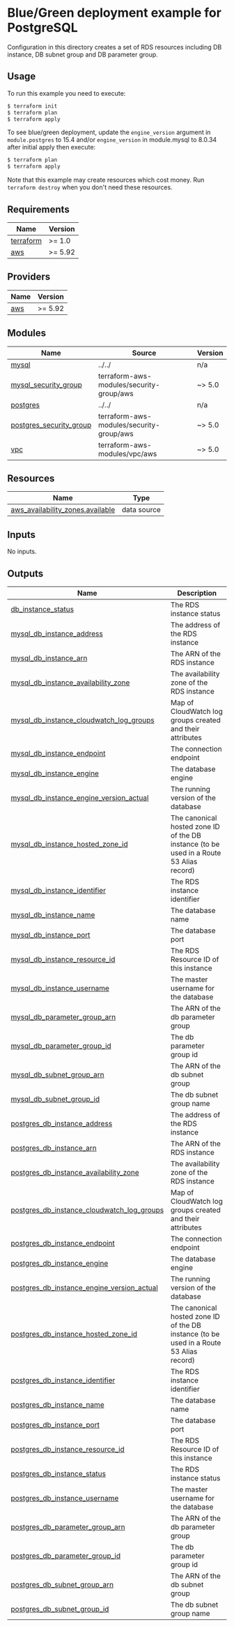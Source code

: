 # Blue/Green deployment example for PostgreSQL

Configuration in this directory creates a set of RDS resources including DB instance, DB subnet group and DB parameter group.

## Usage

To run this example you need to execute:

```bash
$ terraform init
$ terraform plan
$ terraform apply
```

To see blue/green deployment, update the `engine_version` argument in `module.postgres` to 15.4 and/or `engine_version` in module.mysql to 8.0.34 after initial apply then execute:

```bash
$ terraform plan
$ terraform apply
```

Note that this example may create resources which cost money. Run `terraform destroy` when you don't need these resources.

<!-- BEGIN_TF_DOCS -->
## Requirements

| Name | Version |
|------|---------|
| <a name="requirement_terraform"></a> [terraform](#requirement\_terraform) | >= 1.0 |
| <a name="requirement_aws"></a> [aws](#requirement\_aws) | >= 5.92 |

## Providers

| Name | Version |
|------|---------|
| <a name="provider_aws"></a> [aws](#provider\_aws) | >= 5.92 |

## Modules

| Name | Source | Version |
|------|--------|---------|
| <a name="module_mysql"></a> [mysql](#module\_mysql) | ../../ | n/a |
| <a name="module_mysql_security_group"></a> [mysql\_security\_group](#module\_mysql\_security\_group) | terraform-aws-modules/security-group/aws | ~> 5.0 |
| <a name="module_postgres"></a> [postgres](#module\_postgres) | ../../ | n/a |
| <a name="module_postgres_security_group"></a> [postgres\_security\_group](#module\_postgres\_security\_group) | terraform-aws-modules/security-group/aws | ~> 5.0 |
| <a name="module_vpc"></a> [vpc](#module\_vpc) | terraform-aws-modules/vpc/aws | ~> 5.0 |

## Resources

| Name | Type |
|------|------|
| [aws_availability_zones.available](https://registry.terraform.io/providers/hashicorp/aws/latest/docs/data-sources/availability_zones) | data source |

## Inputs

No inputs.

## Outputs

| Name | Description |
|------|-------------|
| <a name="output_db_instance_status"></a> [db\_instance\_status](#output\_db\_instance\_status) | The RDS instance status |
| <a name="output_mysql_db_instance_address"></a> [mysql\_db\_instance\_address](#output\_mysql\_db\_instance\_address) | The address of the RDS instance |
| <a name="output_mysql_db_instance_arn"></a> [mysql\_db\_instance\_arn](#output\_mysql\_db\_instance\_arn) | The ARN of the RDS instance |
| <a name="output_mysql_db_instance_availability_zone"></a> [mysql\_db\_instance\_availability\_zone](#output\_mysql\_db\_instance\_availability\_zone) | The availability zone of the RDS instance |
| <a name="output_mysql_db_instance_cloudwatch_log_groups"></a> [mysql\_db\_instance\_cloudwatch\_log\_groups](#output\_mysql\_db\_instance\_cloudwatch\_log\_groups) | Map of CloudWatch log groups created and their attributes |
| <a name="output_mysql_db_instance_endpoint"></a> [mysql\_db\_instance\_endpoint](#output\_mysql\_db\_instance\_endpoint) | The connection endpoint |
| <a name="output_mysql_db_instance_engine"></a> [mysql\_db\_instance\_engine](#output\_mysql\_db\_instance\_engine) | The database engine |
| <a name="output_mysql_db_instance_engine_version_actual"></a> [mysql\_db\_instance\_engine\_version\_actual](#output\_mysql\_db\_instance\_engine\_version\_actual) | The running version of the database |
| <a name="output_mysql_db_instance_hosted_zone_id"></a> [mysql\_db\_instance\_hosted\_zone\_id](#output\_mysql\_db\_instance\_hosted\_zone\_id) | The canonical hosted zone ID of the DB instance (to be used in a Route 53 Alias record) |
| <a name="output_mysql_db_instance_identifier"></a> [mysql\_db\_instance\_identifier](#output\_mysql\_db\_instance\_identifier) | The RDS instance identifier |
| <a name="output_mysql_db_instance_name"></a> [mysql\_db\_instance\_name](#output\_mysql\_db\_instance\_name) | The database name |
| <a name="output_mysql_db_instance_port"></a> [mysql\_db\_instance\_port](#output\_mysql\_db\_instance\_port) | The database port |
| <a name="output_mysql_db_instance_resource_id"></a> [mysql\_db\_instance\_resource\_id](#output\_mysql\_db\_instance\_resource\_id) | The RDS Resource ID of this instance |
| <a name="output_mysql_db_instance_username"></a> [mysql\_db\_instance\_username](#output\_mysql\_db\_instance\_username) | The master username for the database |
| <a name="output_mysql_db_parameter_group_arn"></a> [mysql\_db\_parameter\_group\_arn](#output\_mysql\_db\_parameter\_group\_arn) | The ARN of the db parameter group |
| <a name="output_mysql_db_parameter_group_id"></a> [mysql\_db\_parameter\_group\_id](#output\_mysql\_db\_parameter\_group\_id) | The db parameter group id |
| <a name="output_mysql_db_subnet_group_arn"></a> [mysql\_db\_subnet\_group\_arn](#output\_mysql\_db\_subnet\_group\_arn) | The ARN of the db subnet group |
| <a name="output_mysql_db_subnet_group_id"></a> [mysql\_db\_subnet\_group\_id](#output\_mysql\_db\_subnet\_group\_id) | The db subnet group name |
| <a name="output_postgres_db_instance_address"></a> [postgres\_db\_instance\_address](#output\_postgres\_db\_instance\_address) | The address of the RDS instance |
| <a name="output_postgres_db_instance_arn"></a> [postgres\_db\_instance\_arn](#output\_postgres\_db\_instance\_arn) | The ARN of the RDS instance |
| <a name="output_postgres_db_instance_availability_zone"></a> [postgres\_db\_instance\_availability\_zone](#output\_postgres\_db\_instance\_availability\_zone) | The availability zone of the RDS instance |
| <a name="output_postgres_db_instance_cloudwatch_log_groups"></a> [postgres\_db\_instance\_cloudwatch\_log\_groups](#output\_postgres\_db\_instance\_cloudwatch\_log\_groups) | Map of CloudWatch log groups created and their attributes |
| <a name="output_postgres_db_instance_endpoint"></a> [postgres\_db\_instance\_endpoint](#output\_postgres\_db\_instance\_endpoint) | The connection endpoint |
| <a name="output_postgres_db_instance_engine"></a> [postgres\_db\_instance\_engine](#output\_postgres\_db\_instance\_engine) | The database engine |
| <a name="output_postgres_db_instance_engine_version_actual"></a> [postgres\_db\_instance\_engine\_version\_actual](#output\_postgres\_db\_instance\_engine\_version\_actual) | The running version of the database |
| <a name="output_postgres_db_instance_hosted_zone_id"></a> [postgres\_db\_instance\_hosted\_zone\_id](#output\_postgres\_db\_instance\_hosted\_zone\_id) | The canonical hosted zone ID of the DB instance (to be used in a Route 53 Alias record) |
| <a name="output_postgres_db_instance_identifier"></a> [postgres\_db\_instance\_identifier](#output\_postgres\_db\_instance\_identifier) | The RDS instance identifier |
| <a name="output_postgres_db_instance_name"></a> [postgres\_db\_instance\_name](#output\_postgres\_db\_instance\_name) | The database name |
| <a name="output_postgres_db_instance_port"></a> [postgres\_db\_instance\_port](#output\_postgres\_db\_instance\_port) | The database port |
| <a name="output_postgres_db_instance_resource_id"></a> [postgres\_db\_instance\_resource\_id](#output\_postgres\_db\_instance\_resource\_id) | The RDS Resource ID of this instance |
| <a name="output_postgres_db_instance_status"></a> [postgres\_db\_instance\_status](#output\_postgres\_db\_instance\_status) | The RDS instance status |
| <a name="output_postgres_db_instance_username"></a> [postgres\_db\_instance\_username](#output\_postgres\_db\_instance\_username) | The master username for the database |
| <a name="output_postgres_db_parameter_group_arn"></a> [postgres\_db\_parameter\_group\_arn](#output\_postgres\_db\_parameter\_group\_arn) | The ARN of the db parameter group |
| <a name="output_postgres_db_parameter_group_id"></a> [postgres\_db\_parameter\_group\_id](#output\_postgres\_db\_parameter\_group\_id) | The db parameter group id |
| <a name="output_postgres_db_subnet_group_arn"></a> [postgres\_db\_subnet\_group\_arn](#output\_postgres\_db\_subnet\_group\_arn) | The ARN of the db subnet group |
| <a name="output_postgres_db_subnet_group_id"></a> [postgres\_db\_subnet\_group\_id](#output\_postgres\_db\_subnet\_group\_id) | The db subnet group name |
<!-- END_TF_DOCS -->
